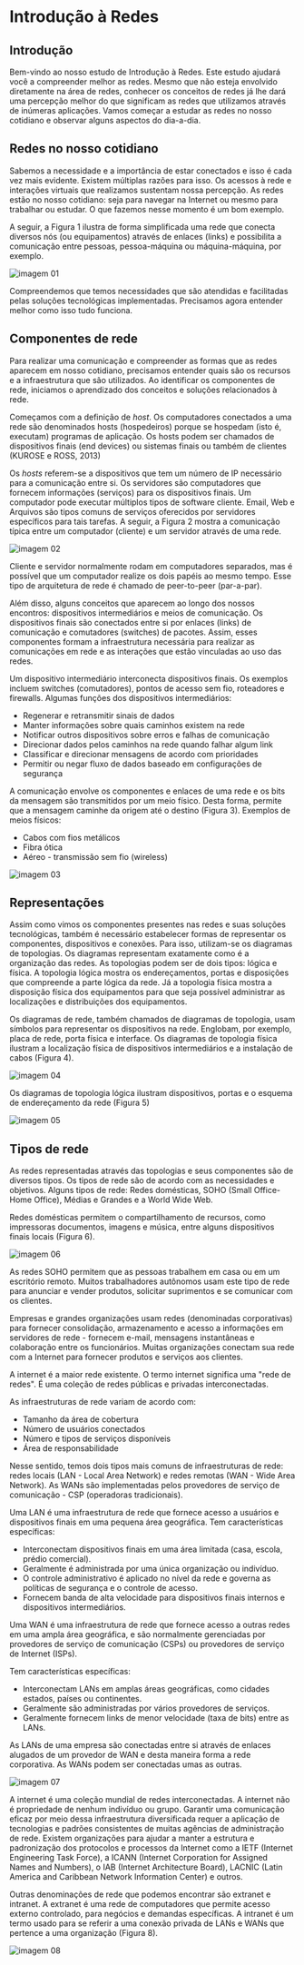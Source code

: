 # Introdução à Redes

## Introdução

Bem-vindo ao nosso estudo de Introdução à Redes. Este estudo ajudará você a compreender melhor as redes. Mesmo que não esteja envolvido diretamente na área de redes, conhecer os conceitos de redes já lhe dará uma percepção melhor do que significam as redes que utilizamos através de inúmeras aplicações. Vamos começar a estudar as redes no nosso cotidiano e observar alguns aspectos do dia-a-dia.

## Redes no nosso cotidiano

Sabemos a necessidade e a importância de estar conectados e isso é cada vez mais evidente. Existem múltiplas razões para isso. Os acessos à rede e interações virtuais que realizamos sustentam nossa percepção. As redes estão no nosso cotidiano: seja para navegar na Internet ou mesmo para trabalhar ou estudar. O que fazemos nesse momento é um bom exemplo.

A seguir, a Figura 1 ilustra de forma simplificada uma rede que conecta diversos nós (ou equipamentos) através de enlaces (links) e possibilita a comunicação entre pessoas, pessoa-máquina ou máquina-máquina, por exemplo.

![imagem 01](./assets/cs01-01.png)

Compreendemos que temos necessidades que são atendidas e facilitadas pelas soluções tecnológicas implementadas. Precisamos agora entender melhor como isso tudo funciona.

## Componentes de rede

Para realizar uma comunicação e compreender as formas que as redes aparecem em nosso cotidiano, precisamos entender quais são os recursos e a infraestrutura que são utilizados. Ao identificar os componentes de rede, iniciamos o aprendizado dos conceitos e soluções relacionados à rede.

Começamos com a definição de _host_. Os computadores conectados a uma rede são denominados hosts (hospedeiros) porque se hospedam (isto é, executam) programas de aplicação. Os hosts podem ser chamados de dispositivos finais (end devices) ou sistemas finais ou também de clientes (KUROSE e ROSS, 2013)

Os _hosts_ referem-se a dispositivos que tem um número de IP necessário para a comunicação entre si. Os servidores são computadores que fornecem informações (serviços) para os dispositivos finais. Um computador pode executar múltiplos tipos de software cliente. Email, Web e Arquivos são tipos comuns de serviços oferecidos por servidores específicos para tais tarefas. A seguir, a Figura 2 mostra a comunicação típica entre um computador (cliente) e um servidor através de uma rede.

![imagem 02](./assets/cs01-02.png)

Cliente e servidor normalmente rodam em computadores separados, mas é possível que um computador realize os dois papéis ao mesmo tempo. Esse tipo de arquitetura de rede é chamado de peer-to-peer (par-a-par).

Além disso, alguns conceitos que aparecem ao longo dos nossos encontros: dispositivos intermediários e meios de comunicação. Os dispositivos finais são conectados entre si por enlaces (links) de comunicação e comutadores (switches) de pacotes. Assim, esses componentes formam a infraestrutura necessária para realizar as comunicações em rede e as interações que estão vinculadas ao uso das redes.

Um dispositivo intermediário interconecta dispositivos finais. Os exemplos incluem switches (comutadores), pontos de acesso sem fio, roteadores e firewalls. Algumas funções dos dispositivos intermediários:

- Regenerar e retransmitir sinais de dados
- Manter informações sobre quais caminhos existem na rede
- Notificar outros dispositivos sobre erros e falhas de comunicação
- Direcionar dados pelos caminhos na rede quando falhar algum link
- Classificar e direcionar mensagens de acordo com prioridades
- Permitir ou negar fluxo de dados baseado em configurações de segurança

A comunicação envolve os componentes e enlaces de uma rede e os bits da mensagem são transmitidos por um meio físico. Desta forma, permite que a mensagem caminhe da origem até o destino (Figura 3). Exemplos de meios físicos:

- Cabos com fios metálicos
- Fibra ótica
- Aéreo - transmissão sem fio (wireless)

![imagem 03](./assets/cs01-03.png)

## Representações

Assim como vimos os componentes presentes nas redes e suas soluções tecnológicas, também é necessário estabelecer formas de representar os componentes, dispositivos e conexões. Para isso, utilizam-se os diagramas de topologias. Os diagramas representam exatamente como é a organização das redes. As topologias podem ser de dois tipos: lógica e física. A topologia lógica mostra os endereçamentos, portas e disposições que compreende a parte lógica da rede. Já a topologia física mostra a disposição física dos equipamentos para que seja possível administrar as localizações e distribuições dos equipamentos.

Os diagramas de rede, também chamados de diagramas de topologia, usam símbolos para representar os dispositivos na rede. Englobam, por exemplo, placa de rede, porta física e interface. Os diagramas de topologia física ilustram a localização física de dispositivos intermediários e a instalação de cabos (Figura 4).

![imagem 04](./assets/cs01-04.png)

Os diagramas de topologia lógica ilustram dispositivos, portas e o esquema de endereçamento da rede (Figura 5)

![imagem 05](./assets/cs01-05.png)

## Tipos de rede

As redes representadas através das topologias e seus componentes são de diversos tipos. Os tipos de rede são de acordo com as necessidades e objetivos. Alguns tipos de rede: Redes domésticas, SOHO (Small Office-Home Office), Médias e Grandes e a World Wide Web.

Redes domésticas permitem o compartilhamento de recursos, como impressoras documentos, imagens e música, entre alguns dispositivos finais locais (Figura 6).

![imagem 06](./assets/cs01-06.png)

As redes SOHO permitem que as pessoas trabalhem em casa ou em um escritório remoto. Muitos trabalhadores autônomos usam este tipo de rede para anunciar e vender produtos, solicitar suprimentos e se comunicar com os clientes.

Empresas e grandes organizações usam redes (denominadas corporativas) para fornecer consolidação, armazenamento e acesso a informações em servidores de rede - fornecem e-mail, mensagens instantâneas e colaboração entre os funcionários. Muitas organizações conectam sua rede com a Internet para fornecer produtos e serviços aos clientes.

A internet é a maior rede existente. O termo internet significa uma "rede de redes". É uma coleção de redes públicas e privadas interconectadas.

As infraestruturas de rede variam de acordo com:

- Tamanho da área de cobertura
- Número de usuários conectados
- Número e tipos de serviços disponíveis
- Área de responsabilidade

Nesse sentido, temos dois tipos mais comuns de infraestruturas de rede: redes locais (LAN - Local Area Network) e redes remotas (WAN - Wide Area Network). As WANs são implementadas pelos provedores de serviço de comunicação - CSP (operadoras tradicionais).

Uma LAN é uma infraestrutura de rede que fornece acesso a usuários e dispositivos finais em uma pequena área geográfica. Tem características específicas:

- Interconectam dispositivos finais em uma área limitada (casa, escola, prédio comercial).
- Geralmente é administrada por uma única organização ou indivíduo.
- O controle administrativo é aplicado no nível da rede e governa as políticas de segurança e o controle de acesso.
- Fornecem banda de alta velocidade para dispositivos finais internos e dispositivos intermediários.

Uma WAN é uma infraestrutura de rede que fornece acesso a outras redes em uma ampla área geográfica, e são normalmente gerenciadas por provedores de serviço de comunicação (CSPs) ou provedores de serviço de Internet (ISPs).

Tem características específicas:

- Interconectam LANs em amplas áreas geográficas, como cidades estados, países ou continentes.
- Geralmente são administradas por vários provedores de serviços.
- Geralmente fornecem links de menor velocidade (taxa de bits) entre as LANs.

As LANs de uma empresa são conectadas entre si através de enlaces alugados de um provedor de WAN e desta maneira forma a rede corporativa. As WANs podem ser conectadas umas as outras.

![imagem 07](./assets/cs01-07.png)

A internet é uma coleção mundial de redes interconectadas. A internet não é propriedade de nenhum indivíduo ou grupo. Garantir uma comunicação eficaz por meio dessa infraestrutura diversificada requer a aplicação de tecnologias e padrões consistentes de muitas agências de administração de rede. Existem organizações para ajudar a manter a estrutura e padronização dos protocolos e processos da Internet como a IETF (Internet Engineering Task Force), a ICANN (Internet Corporation for Assigned Names and Numbers), o IAB (Internet Architecture Board), LACNIC (Latin America and Caribbean Network Information Center) e outros.

Outras denominações de rede que podemos encontrar são extranet e intranet. A extranet é uma rede de computadores que permite acesso externo controlado, para negócios e demandas específicas. A intranet é um termo usado para se referir a uma conexão privada de LANs e WANs que pertence a uma organização (Figura 8).

![imagem 08](./assets/cs01-08.png)

